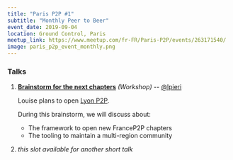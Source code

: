 ```yaml
---
title: "Paris P2P #1"
subtitle: "Monthly Peer to Beer"
event_date: 2019-09-04
location: Ground Control, Paris
meetup_link: https://www.meetup.com/fr-FR/Paris-P2P/events/263171540/
image: paris_p2p_event_monthly.png
---
```


### <i class="far fa-presentation"></i> Talks

1. **[Brainstorm for the next chapters](https://github.com/francep2p/community/issues/33)** _(Workshop)_ -- [@lpieri](https://github.com/lpieri)

    Louise plans to open [Lyon P2P](https://github.com/francep2p/community/issues/10).

    During this brainstorm, we will discuss about:

    * The framework to open new FranceP2P chapters
    * The tooling to maintain a multi-region community
2. _this slot available for another short talk_
